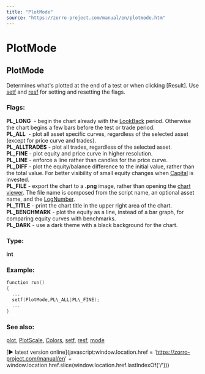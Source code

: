 ```yaml
---
title: "PlotMode"
source: "https://zorro-project.com/manual/en/plotmode.htm"
---
```


# PlotMode

## PlotMode

Determines what's plotted at the end of a test or when clicking \[Result\]. Use [setf](168_setf_resf_isf.md) and [resf](168_setf_resf_isf.md) for setting and resetting the flags.

### Flags:

**PL\_LONG**  - begin the chart already with the [LookBack](181_LookBack_UnstablePeriod.md) period. Otherwise the chart begins a few bars before the test or trade period.  
**PL\_ALL**  - plot all asset specific curves, regardless of the selected asset (except for price curve and trades).  
**PL\_ALLTRADES** - plot all trades, regardless of the selected asset.  
**PL\_FINE** - plot equity and price curve in higher resolution.  
**PL\_LINE** - enforce a line rather than candles for the price curve.  
**PL\_DIFF** - plot the equity/balance difference to the initial value, rather than the total value. For better visibility of small equity changes when [Capital](190_Margin_Risk_Lots.md) is invested.  
**PL\_FILE** - export the chart to a **.png** image, rather than opening the [chart viewer](011_Chart_Viewer_Debugger.md). The file name is composed from the script name, an optional asset name, and the [LogNumber](numtotalcycles.md).  
**PL\_TITLE** - print the chart title in the upper right area of the chart.  
**PL\_BENCHMARK** - plot the equity as a line, instead of a bar graph, for comparing equity curves with benchmarks.  
**PL\_DARK** - use a dark theme with a black background for the chart.  

### Type:

**int**

### Example:

```c
function run()
{
  ...
  setf(PlotMode,PL\_ALL|PL\_FINE);
  ...
}
```

### See also:

[plot](146_plot_plotBar.md), [PlotScale](204_PlotBars_PlotWidth.md), [Colors](206_Colors.md), [setf](168_setf_resf_isf.md), [resf](168_setf_resf_isf.md), [mode](018_TradeMode.md)

[► latest version online](javascript:window.location.href = 'https://zorro-project.com/manual/en' + window.location.href.slice\(window.location.href.lastIndexOf\('/'\)\))